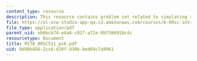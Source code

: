 ```yaml
---
content_type: resource
description: This resource contains problem set related to simulating robots.
file: https://ol-ocw-studio-app-qa.s3.amazonaws.com/courses/6-00sc-introduction-to-computer-science-and-programming-spring-2011/8d80b4562cc6d20fd30bbed04c7a9961_MIT6_00SCS11_ps6.pdf
file_type: application/pdf
parent_uid: eb6bcb74-e4a6-c927-a72e-0bf586910c4c
resourcetype: Document
title: MIT6_00SCS11_ps6.pdf
uid: 8d80b456-2cc6-d20f-d30b-bed04c7a9961
---
```

